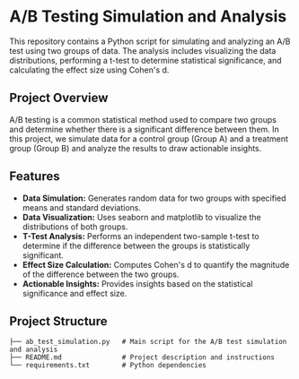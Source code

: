 # A/B Testing Simulation and Analysis

This repository contains a Python script for simulating and analyzing an A/B test using two groups of data. The analysis includes visualizing the data distributions, performing a t-test to determine statistical significance, and calculating the effect size using Cohen's d.

## Project Overview

A/B testing is a common statistical method used to compare two groups and determine whether there is a significant difference between them. In this project, we simulate data for a control group (Group A) and a treatment group (Group B) and analyze the results to draw actionable insights.

## Features

- **Data Simulation:** Generates random data for two groups with specified means and standard deviations.
- **Data Visualization:** Uses seaborn and matplotlib to visualize the distributions of both groups.
- **T-Test Analysis:** Performs an independent two-sample t-test to determine if the difference between the groups is statistically significant.
- **Effect Size Calculation:** Computes Cohen's d to quantify the magnitude of the difference between the two groups.
- **Actionable Insights:** Provides insights based on the statistical significance and effect size.

## Project Structure

```plaintext
├── ab_test_simulation.py   # Main script for the A/B test simulation and analysis
├── README.md               # Project description and instructions
└── requirements.txt        # Python dependencies
